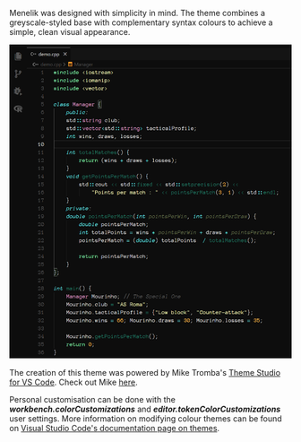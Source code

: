 

Menelik was designed with simplicity in mind. The theme combines a greyscale-styled base with complementary syntax colours to achieve a simple, clean visual appearance.

![](https://github.com/Mansa-Muntari/menelik-theme-vscode/blob/main/screenshot.png)

The creation of this theme was powered by Mike Tromba's [Theme Studio for VS Code](https://themes.vscode.one/). Check out Mike [here](https://vscode.one/).

Personal customisation can be done with the ***workbench.colorCustomizations*** and ***editor.tokenColorCustomizations*** user settings. More information on modifying colour themes can be found on [Visual Studio Code's documentation page on themes](https://code.visualstudio.com/docs/getstarted/themes).
